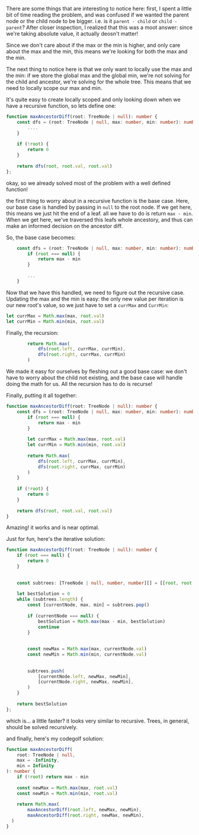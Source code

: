There are some things that are interesting to notice here: first, I spent a little bit of time reading the problem, and was confused if we wanted the parent node or the child node to be bigger. i.e. is it `parent - child` or `child - parent`? After closer inspection, I realized that this was a moot answer: since we're taking absolute value, it actually deosn't matter! 

Since we don't care about if the max or the min is higher, and only care about the max and the min, this means we're looking for both the max and the min. 

The next thing to notice here is that we only want to locally use the max and the min: if we store the global max and the global min, we're not solving for the child and ancestor, we're solving for the whole tree. This means that we need to locally scope our max and min. 

It's quite easy to create locally scoped and only looking down when we have a recursive function, so lets define one:

```typescript
function maxAncestorDiff(root: TreeNode | null): number {
    const dfs = (root: TreeNode | null, max: number, min: number): number => {
        ....
    }
    
    if (!root) {
        return 0
    }
    
    return dfs(root, root.val, root.val)
};
```

okay, so we already solved most of the problem with a well defined function!

the first thing to worry about in a recursive function is the base case. Here, our base case is handled by passing in `null` to the root node. If we get here, this means we just hit the end of a leaf. all we have to do is return `max - min`. When we get here, we've traversed this leafs whole ancestory, and thus can make an informed decision on the ancestor diff.

So, the base case becomes:

```typescript
    const dfs = (root: TreeNode | null, max: number, min: number): number => {
        if (root === null) {
            return max - min
        }
        
        ...
    }
```

Now that we have this handled, we need to figure out the recursive case. Updating the max and the min is easy: the only new value per iteration is our new root's value, so we just have to set a `currMax` and `CurrMin`:

```typescript
let currMax = Math.max(max, root.val)
let currMin = Math.min(min, root.val)
```

Finally, the recursion:

```typescript
        return Math.max(
            dfs(root.left, currMax, currMin),
            dfs(root.right, currMax, currMin)
        )
```

We made it easy for ourselves by fleshing out a good base case: we don't have to worry about the child not existing, and the base case will handle doing the math for us. All the recursion has to do is recurse!

Finally, putting it all together:

```typescript
function maxAncestorDiff(root: TreeNode | null): number {
    const dfs = (root: TreeNode | null, max: number, min: number): number => {
        if (root === null) {
            return max - min
        }
        
        let currMax = Math.max(max, root.val)
        let currMin = Math.min(min, root.val)
        
        return Math.max(
            dfs(root.left, currMax, currMin),
            dfs(root.right, currMax, currMin)
        )
    }
    
    if (!root) {
        return 0
    }
    
    return dfs(root, root.val, root.val)
}
```

Amazing! it works and is near optimal.

Just for fun, here's the iterative solution:

```typescript
function maxAncestorDiff(root: TreeNode | null): number {
    if (root === null) {
        return 0
    }
    
    
    const subtrees: [TreeNode | null, number, number][] = [[root, root.val, root.val]]
    
    let bestSolution = 0
    while (subtrees.length) {
        const [currentNode, max, min] = subtrees.pop()
        
        if (currentNode === null) {
            bestSolution = Math.max(max - min, bestSolution)
            continue
        }
        
        
        const newMax = Math.max(max, currentNode.val)
        const newMin = Math.min(min, currentNode.val)
        
        
        subtrees.push(
            [currentNode.left, newMax, newMin],
            [currentNode.right, newMax, newMin],
        )
    }
    
    return bestSolution
};
```

which is... a little faster? it looks very similar to recursive. Trees, in general, should be solved recursively.

and finally, here's my codegolf solution:

```typescript
function maxAncestorDiff(
    root: TreeNode | null,
    max = -Infinity,
    min = Infinity
): number {
    if (!root) return max - min
        
    const newMax = Math.max(max, root.val)
    const newMin = Math.min(min, root.val)
        
    return Math.max(
        maxAncestorDiff(root.left, newMax, newMin),
        maxAncestorDiff(root.right, newMax, newMin),
  )
}
```

